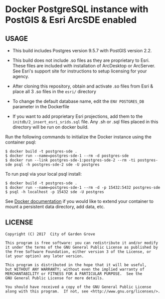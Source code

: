 Docker PostgreSQL instance with PostGIS & Esri ArcSDE enabled
================

USAGE
----------------
* This build includes Postgres version 9.5.7 with PostGIS version 2.2. 

* This build does not include .so files as they are proprietary to Esri. These files are included with installation of ArcDesktop or ArcServer. See Esri's support site for instructions to setup licensing for your agency.

* After cloning this repository, obtain and activate .so files from Esri & place all 3 .so files in the `esri/` directory

* To change the default database name, edit the `ENV POSTGRES_DB` parameter in the Dockerfile

* If you want to add proprietary Esri projections, add them to the `initdb/2_insert_esri_srids.sql` file. Any .sh or .sql files placed in this directory will be run on docker build.

Run the following commands to initialize the Docker instance using the container psql:

    $ docker build -t postgres-sde . 
    $ docker run --name=postgres-sde-1 --rm -d postgres-sde
    $ docker run --link postgres-sde-1:postgres-sde-2 --rm -ti postgres-sde psql -h postgres-sde-2 sde -U postgres

To run psql via your local psql install:

    $ docker build -t postgres-sde . 
    $ docker run --name=postgres-sde-1 --rm -d -p 15432:5432 postgres-sde
    $ psql -h localhost -p 15432 sde -U postgres 

See [Docker documentation](https://hub.docker.com/_/postgres/) if you would like to extend your container to mount a persistent data directory, add data, etc.


LICENSE
----------------

    Copyright (C) 2017  City of Garden Grove

    This program is free software: you can redistribute it and/or modify
    it under the terms of the GNU General Public License as published by
    the Free Software Foundation, either version 3 of the License, or
    (at your option) any later version.

    This program is distributed in the hope that it will be useful,
    but WITHOUT ANY WARRANTY; without even the implied warranty of
    MERCHANTABILITY or FITNESS FOR A PARTICULAR PURPOSE.  See the
    GNU General Public License for more details.

    You should have received a copy of the GNU General Public License
    along with this program.  If not, see <http://www.gnu.org/licenses/>.
